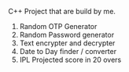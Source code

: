 C++ Project that are build by me. 
1. Random OTP Generator 
2. Random Password generator
3. Text encrypter and decrypter
4. Date to Day finder / converter
5. IPL Projected score in 20 overs 
